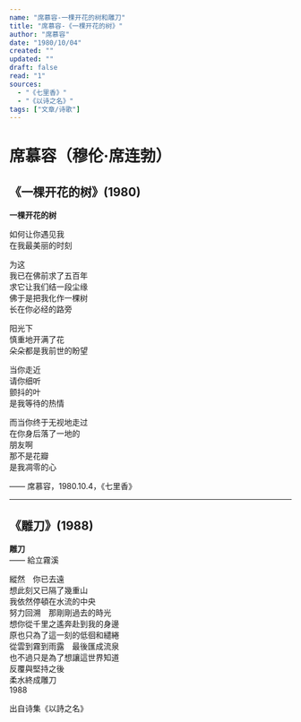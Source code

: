 ```yaml
---
name: "席慕容-一棵开花的树和雕刀"
title: "席慕容-《一棵开花的树》"
author: "席慕容"
date: "1980/10/04"
created: ""
updated: ""
draft: false
read: "1"
sources:
  - "《七里香》"
  - "《以诗之名》"
tags: ["文章/诗歌"]
---
```



# 席慕容（穆伦·席连勃）

## 《一棵开花的树》(1980)

**一棵开花的树**  

如何让你遇见我  
在我最美丽的时刻  

为这  
我已在佛前求了五百年  
求它让我们结一段尘缘  
佛于是把我化作一棵树  
长在你必经的路旁  

阳光下  
慎重地开满了花  
朵朵都是我前世的盼望  

当你走近  
请你细听  
颤抖的叶  
是我等待的热情  

而当你终于无视地走过  
在你身后落了一地的  
朋友啊  
那不是花瓣  
是我凋零的心  

—— 席慕容，1980.10.4，《七里香》  

---

## 《雕刀》(1988)

**雕刀**  
—— 給立霧溪  

縱然　你已去遠  
想此刻又已隔了幾重山  
我依然停頓在水流的中央  
努力回溯　那剛剛過去的時光  
想你從千里之遙奔赴到我的身邊  
原也只為了這一刻的低徊和繾綣  
從雲到霧到雨露　最後匯成流泉  
也不過只是為了想讓這世界知道  
反覆與堅持之後  
柔水終成雕刀  
1988  

出自诗集《以詩之名》  
